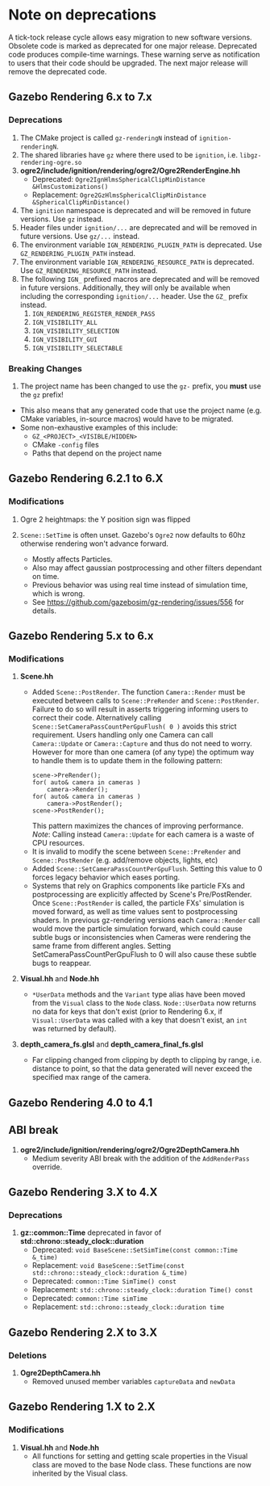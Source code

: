 # Note on deprecations
A tick-tock release cycle allows easy migration to new software versions.
Obsolete code is marked as deprecated for one major release.
Deprecated code produces compile-time warnings. These warning serve as
notification to users that their code should be upgraded. The next major
release will remove the deprecated code.

## Gazebo Rendering 6.x to 7.x

### Deprecations

1. The CMake project is called `gz-renderingN` instead of `ignition-renderingN`.
1. The shared libraries have `gz` where there used to be `ignition`, i.e. `libgz-rendering-ogre.so`
1. **ogre2/include/ignition/rendering/ogre2/Ogre2RenderEngine.hh**
    + Deprecated: `Ogre2IgnHlmsSphericalClipMinDistance &HlmsCustomizations()`
    + Replacement: `Ogre2GzHlmsSphericalClipMinDistance &SphericalClipMinDistance()`
1. The `ignition` namespace is deprecated and will be removed in future versions.  Use `gz` instead.
1. Header files under `ignition/...` are deprecated and will be removed in future versions.
   Use `gz/...` instead.
4. The environment variable `IGN_RENDERING_PLUGIN_PATH` is deprecated. Use `GZ_RENDERING_PLUGIN_PATH` instead.
5. The environment variable `IGN_RENDERING_RESOURCE_PATH` is deprecated. Use `GZ_RENDERING_RESOURCE_PATH` instead.
6. The following `IGN_` prefixed macros are deprecated and will be removed in future versions.
   Additionally, they will only be available when including the corresponding `ignition/...` header.
   Use the `GZ_` prefix instead.
    1. `IGN_RENDERING_REGISTER_RENDER_PASS`
    2. `IGN_VISIBILITY_ALL`
    3. `IGN_VISIBILITY_SELECTION`
    4. `IGN_VISIBILITY_GUI`
    5. `IGN_VISIBILITY_SELECTABLE`

### Breaking Changes

1. The project name has been changed to use the `gz-` prefix, you **must** use the `gz` prefix!
  * This also means that any generated code that use the project name (e.g. CMake variables, in-source macros) would have to be migrated.
  * Some non-exhaustive examples of this include:
    * `GZ_<PROJECT>_<VISIBLE/HIDDEN>`
    * CMake `-config` files
    * Paths that depend on the project name

## Gazebo Rendering 6.2.1 to 6.X

### Modifications

1. Ogre 2 heightmaps: the Y position sign was flipped

1. `Scene::SetTime` is often unset. Gazebo's `Ogre2` now defaults to 60hz otherwise rendering won't advance forward.
	+ Mostly affects Particles.
	+ Also may affect gaussian postprocessing and other filters dependant on time.
	+ Previous behavior was using real time instead of simulation time, which is wrong.
	+ See https://github.com/gazebosim/gz-rendering/issues/556 for details.

## Gazebo Rendering 5.x to 6.x

### Modifications

1. **Scene.hh**
    + Added `Scene::PostRender`. The function `Camera::Render` must be executed
      between calls to `Scene::PreRender` and `Scene::PostRender`. Failure to do
      so will result in asserts triggering informing users to correct their code.
      Alternatively calling `Scene::SetCameraPassCountPerGpuFlush( 0 )` avoids
      this strict requirement.
      Users handling only one Camera can call `Camera::Update` or `Camera::Capture`
      and thus do not need to worry.
      However for more than one camera (of any type) the optimum way to handle them is to update them in the following pattern:
      ```
      scene->PreRender();
      for( auto& camera in cameras )
          camera->Render();
      for( auto& camera in cameras )
          camera->PostRender();
      scene->PostRender();
      ```
      This pattern maximizes the chances of improving performance.
      *Note*: Calling instead `Camera::Update` for each camera is a waste of CPU resources.
    + It is invalid to modify the scene between `Scene::PreRender` and `Scene::PostRender` (e.g. add/remove objects, lights, etc)
    + Added `Scene::SetCameraPassCountPerGpuFlush`. Setting this value to 0 forces legacy behavior which eases porting.
    + Systems that rely on Graphics components like particle FXs and postprocessing are explicitly affected by Scene's Pre/PostRender. Once `Scene::PostRender` is called, the particle FXs' simulation is moved forward, as well as time values sent to postprocessing shaders. In previous gz-rendering versions each `Camera::Render` call would move the particle simulation forward, which could cause subtle bugs or inconsistencies when Cameras were rendering the same frame from different angles. Setting SetCameraPassCountPerGpuFlush to 0 will also cause these subtle bugs to reappear.

1. **Visual.hh** and **Node.hh**
    + `*UserData` methods and the `Variant` type alias have been moved from the `Visual` class to the `Node` class.
    `Node::UserData` now returns no data for keys that don't exist (prior to Rendering 6.x, if
    `Visual::UserData` was called with a key that doesn't exist, an `int` was returned by default).

1. **depth_camera_fs.glsl** and **depth_camera_final_fs.glsl**
    + Far clipping changed from clipping by depth to clipping by range, i.e. distance to point, so that the data generated will never exceed the specified max range of the camera.

## Gazebo Rendering 4.0 to 4.1

## ABI break

1. **ogre2/include/ignition/rendering/ogre2/Ogre2DepthCamera.hh**
    + Medium severity ABI break with the addition of the `AddRenderPass` override.

## Gazebo Rendering 3.X to 4.X

### Deprecations

1. **gz::common::Time** deprecated in favor of **std::chrono::steady_clock::duration**
    + Deprecated: `void BaseScene::SetSimTime(const common::Time &_time)`
    + Replacement: `void BaseScene::SetTime(const std::chrono::steady_clock::duration &_time)`
    + Deprecated: `common::Time SimTime() const`
    + Replacement: `std::chrono::steady_clock::duration Time() const`
    + Deprecated: `common::Time simTime`
    + Replacement: `std::chrono::steady_clock::duration time`

## Gazebo Rendering 2.X to 3.X

### Deletions

1. **Ogre2DepthCamera.hh**
    + Removed unused member variables `captureData` and `newData`

## Gazebo Rendering 1.X to 2.X

### Modifications

1. **Visual.hh** and **Node.hh**
    + All functions for setting and getting scale properties in the Visual class
      are moved to the base Node class. These functions are now inherited by
      the Visual class.
